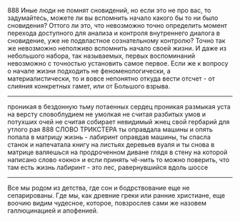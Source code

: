 888
Иные люди не помнят сновидений, но если это не про вас, то задумайтесь, можете ли вы вспомнить начало какого бы то ни было сновидения? Оттого ли это, что невозможно точно определить момент перехода доступного для анализа и контроля внутреннего диалога в сновидение, уже не подвластное сознательному контролю?   Точно так же невозможно неполживо вспомнить начало своей жизни. И даже из небольшого набора, так называемых, первых воспоминаний невозможно с точностью установить самое первое. Если же к вопросу о начале жизни подходить не феноменологически, а материалистически, то и вовсе непонятно откуда вести отсчет - от слияния конкретных гамет, или от Большого взрыва.

***
проникая в бездонную тьму
потаенных сердец проникая
размыкая уста на версту
словоблудием не умолкая
не считая разбитых умов
и потухших очей не считая
собирает невидимый жнец
свой гербарий для утлого рая
888
СЛОВО ТРИКСТЕРА
ты оправдала машины
и опять попала в матрицу
жизнь - лабиринт 
оправдав машины, ты спасла станок
и напечатала книгу
на листьях деревьев
вуаля
и ты снова в матрице
валяешься на продроченном диване
глядя в стену
на которой написано слово «окно»
и если принять чё-нить
то можно поверить, что там есть жизнь
лабиринт - это лес, равернувшийся вдоль шоссе



 ***
Все мы родом из детства, где сон и бодрствование еще не сепарированы. Где мы, как древние греки или ранние христиане, еще воочию видим чудесное, которое, повзрослев сами же назовем галлюцинацией и апофенией.
